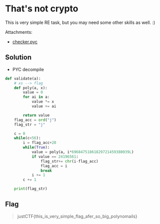 # That's not crypto

This is very simple RE task, but you may need some other skills as well. :)

Attachments:
* [checker.pyc](./checker.pyc)

## Solution
- PYC decompile
```py
def validate(a):
    # xs --> flag
    def poly(a, x):
        value = 0
        for ai in a:
            value *= x
            value += ai

        return value
    flag_acc = ord("j")
    flag_str = "j"

    c = 0
    while(c<56):
        i = flag_acc+20
        while(True):
            value = poly(a, i*69684751861829721459380039L)
            if value == 24196561:
                flag_str+= chr(i-flag_acc)
                flag_acc = i
                break
            i += 1
        c += 1

    print(flag_str)
```

## Flag
> justCTF{this_is_very_simple_flag_afer_so_big_polynomails}
